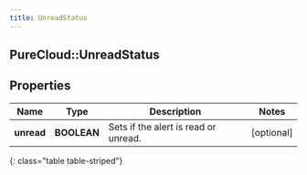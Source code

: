 ```yaml
---
title: UnreadStatus
---
```

## PureCloud::UnreadStatus

## Properties

|Name | Type | Description | Notes|
|------------ | ------------- | ------------- | -------------|
| **unread** | **BOOLEAN** | Sets if the alert is read or unread. | [optional] |
{: class="table table-striped"}


